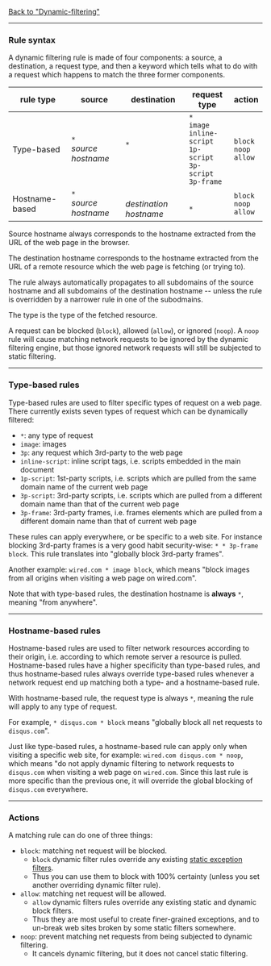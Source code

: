 [Back to "Dynamic-filtering"](https://github.com/gorhill/uBlock/wiki/Dynamic-filtering)

***

### Rule syntax

A dynamic filtering rule is made of four components: a source, a destination, a request type, and then a keyword which tells what to do with a request which happens to match the three former components.

| rule type | source | destination | request type | action |
|---|---|---|---|---|
| Type-based | `*`<br>_source hostname_ | `*`<br>&nbsp; | `*`<br>`image`<br>`inline-script`<br>`1p-script`<br>`3p-script`<br>`3p-frame` | `block`<br>`noop`<br>`allow` |
| Hostname-based | `*`<br>_source hostname_ | <br>_destination hostname_ | <br>`*` | `block`<br>`noop`<br>`allow` |

Source hostname always corresponds to the hostname extracted from the URL of the web page in the browser.

The destination hostname corresponds to the hostname extracted from the URL of a remote resource which the web page is fetching (or trying to).

The rule always automatically propagates to all subdomains of the source hostname and all subdomains of the destination hostname -- unless the rule is overridden by a narrower rule in one of the subodmains.

The type is the type of the fetched resource.

A request can be blocked (`block`), allowed (`allow`), or ignored (`noop`). A `noop` rule will cause matching network requests to be ignored by the dynamic filtering engine, but those ignored network requests will still be subjected to static filtering.

***

### Type-based rules

Type-based rules are used to filter specific types of request on a web page. There currently exists seven types of request which can be dynamically filtered:

- `*`: any type of request
- `image`: images
- `3p`: any request which 3rd-party to the web page
- `inline-script`: inline script tags, i.e. scripts embedded in the main document
- `1p-script`: 1st-party scripts, i.e. scripts which are pulled from the same domain name of the current web page
- `3p-script`: 3rd-party scripts, i.e. scripts which are pulled from a different domain name than that of the current web page
- `3p-frame`: 3rd-party frames, i.e. frames elements which are pulled from a different domain name than that of current web page

These rules can apply everywhere, or be specific to a web site. For instance blocking 3rd-party frames is a very good habit security-wise: `* * 3p-frame block`. This rule translates into "globally block 3rd-party frames".

Another example: `wired.com * image block`, which means "block images from all origins when visiting a web page on wired.com".

Note that with type-based rules, the destination hostname is **always** `*`, meaning "from anywhere".

***

### Hostname-based rules

Hostname-based rules are used to filter network resources according to their origin, i.e. according to which remote server a resource is pulled. Hostname-based rules have a higher specificity than type-based rules, and thus hostname-based rules always override type-based rules whenever a network request end up matching both a type- and a hostname-based rule.

With hostname-based rule, the request type is always `*`, meaning the rule will apply to any type of request.

For example, `* disqus.com * block` means "globally block all net requests to `disqus.com`".

Just like type-based rules, a hostname-based rule can apply only when visiting a specific web site, for example: `wired.com disqus.com * noop`, which means "do not apply dynamic filtering to network requests to `disqus.com` when visiting a web page on `wired.com`. Since this last rule is more specific than the previous one, it will override the global blocking of `disqus.com` everywhere.

***

### Actions

A matching rule can do one of three things:

- `block`: matching net request will be blocked.
    - `block` dynamic filter rules override any existing [static exception filters](https://adblockplus.org/en/filters#whitelist).
    - Thus you can use them to block with 100% certainty (unless you set another overriding dynamic filter rule).
- `allow`: matching net request will be allowed.
    - `allow` dynamic filters rules override any existing static and dynamic block filters.
    - Thus they are most useful to create finer-grained exceptions, and to un-break web sites broken by some static filters somewhere.
- `noop`: prevent matching net requests from being subjected to dynamic filtering.
    - It cancels dynamic filtering, but it does not cancel static filtering.